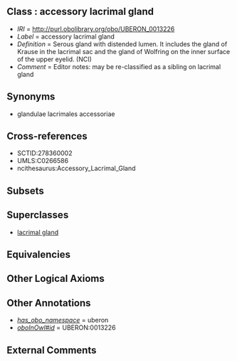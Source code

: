
## Class : accessory lacrimal gland

 * *IRI* = http://purl.obolibrary.org/obo/UBERON_0013226
 * *Label* = accessory lacrimal gland
 * *Definition* = Serous gland with distended lumen. It includes the gland of Krause in the lacrimal sac and the gland of Wolfring on the inner surface of the upper eyelid. (NCI)
 * *Comment* = Editor notes: may be re-classified as a sibling on lacrimal gland

## Synonyms

 * glandulae lacrimales accessoriae

## Cross-references

 * SCTID:278360002
 * UMLS:C0266586
 * ncithesaurus:Accessory_Lacrimal_Gland

## Subsets


## Superclasses

 * [lacrimal gland](../../UBERON/17/UBERON_0001817.md)

## Equivalencies


## Other Logical Axioms


## Other Annotations

 * *[has_obo_namespace](../../ce/oboInOwl#hasOBONamespace.md)* = uberon
 * *[oboInOwl#id](../../id/oboInOwl#id.md)* = UBERON:0013226

## External Comments

